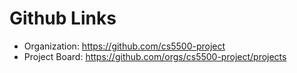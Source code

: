 # Github Links

* Organization: https://github.com/cs5500-project
* Project Board: https://github.com/orgs/cs5500-project/projects